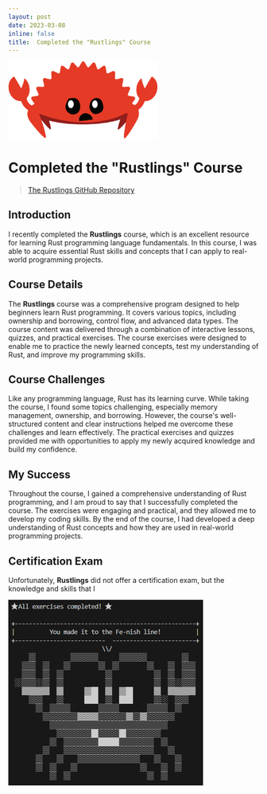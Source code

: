 ```yaml
---
layout: post
date: 2023-03-08
inline: false
title:  Completed the "Rustlings" Course
---
```


<img src="../assets/img/Rust_clipart.webp" alt="rustlings" width="300" />

# Completed the "Rustlings" Course

> [The Rustlings GitHub Repository](https://github.com/rust-lang/rustlings)

## Introduction
I recently completed the **Rustlings** course, which is an excellent resource for learning Rust programming language fundamentals. In this course, I was able to acquire essential Rust skills and concepts that I can apply to real-world programming projects.

## Course Details
The **Rustlings** course was a comprehensive program designed to help beginners learn Rust programming. It covers various topics, including ownership and borrowing, control flow, and advanced data types. The course content was delivered through a combination of interactive lessons, quizzes, and practical exercises. The course exercises were designed to enable me to practice the newly learned concepts, test my understanding of Rust, and improve my programming skills.

## Course Challenges
Like any programming language, Rust has its learning curve. While taking the course, I found some topics challenging, especially memory management, ownership, and borrowing. However, the course's well-structured content and clear instructions helped me overcome these challenges and learn effectively. The practical exercises and quizzes provided me with opportunities to apply my newly acquired knowledge and build my confidence.

## My Success
Throughout the course, I gained a comprehensive understanding of Rust programming, and I am proud to say that I successfully completed the course. The exercises were engaging and practical, and they allowed me to develop my coding skills. By the end of the course, I had developed a deep understanding of Rust concepts and how they are used in real-world programming projects.

## Certification Exam
Unfortunately, **Rustlings** did not offer a certification exam, but the knowledge and skills that I

![Rustlings](../assets/img/Rustlings_completed.png)

